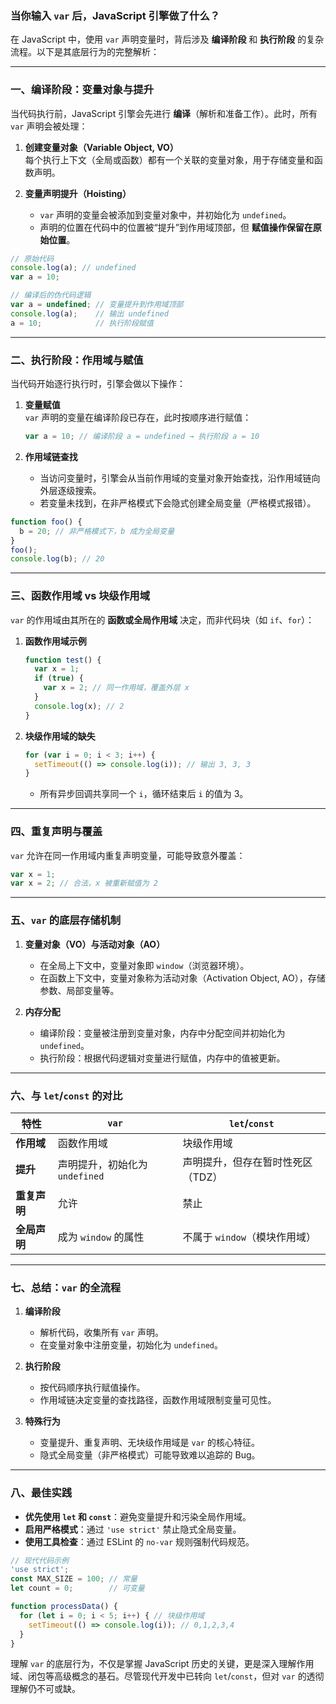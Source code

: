 
### **当你输入 `var` 后，JavaScript 引擎做了什么？**

在 JavaScript 中，使用 `var` 声明变量时，背后涉及 **编译阶段** 和 **执行阶段** 的复杂流程。以下是其底层行为的完整解析：

---

### **一、编译阶段：变量对象与提升**
当代码执行前，JavaScript 引擎会先进行 **编译**（解析和准备工作）。此时，所有 `var` 声明会被处理：

1. **创建变量对象（Variable Object, VO）**  
   每个执行上下文（全局或函数）都有一个关联的变量对象，用于存储变量和函数声明。



3. **变量声明提升（Hoisting）**  
   - `var` 声明的变量会被添加到变量对象中，并初始化为 `undefined`。  
   - 声明的位置在代码中的位置被“提升”到作用域顶部，但 **赋值操作保留在原始位置**。

```javascript
// 原始代码
console.log(a); // undefined
var a = 10;

// 编译后的伪代码逻辑
var a = undefined; // 变量提升到作用域顶部
console.log(a);    // 输出 undefined
a = 10;            // 执行阶段赋值
```

---

### **二、执行阶段：作用域与赋值**
当代码开始逐行执行时，引擎会做以下操作：

1. **变量赋值**  
   `var` 声明的变量在编译阶段已存在，此时按顺序进行赋值：
   ```javascript
   var a = 10; // 编译阶段 a = undefined → 执行阶段 a = 10
   ```

2. **作用域链查找**  
   - 当访问变量时，引擎会从当前作用域的变量对象开始查找，沿作用域链向外层逐级搜索。  
   - 若变量未找到，在非严格模式下会隐式创建全局变量（严格模式报错）。

```javascript
function foo() {
  b = 20; // 非严格模式下，b 成为全局变量
}
foo();
console.log(b); // 20
```

---

### **三、函数作用域 vs 块级作用域**
`var` 的作用域由其所在的 **函数或全局作用域** 决定，而非代码块（如 `if`、`for`）：

1. **函数作用域示例**  
   ```javascript
   function test() {
     var x = 1;
     if (true) {
       var x = 2; // 同一作用域，覆盖外层 x
     }
     console.log(x); // 2
   }
   ```

2. **块级作用域的缺失**  
   ```javascript
   for (var i = 0; i < 3; i++) {
     setTimeout(() => console.log(i)); // 输出 3, 3, 3
   }
   ```
   - 所有异步回调共享同一个 `i`，循环结束后 `i` 的值为 3。

---

### **四、重复声明与覆盖**
`var` 允许在同一作用域内重复声明变量，可能导致意外覆盖：
```javascript
var x = 1;
var x = 2; // 合法，x 被重新赋值为 2
```

---

### **五、`var` 的底层存储机制**
1. **变量对象（VO）与活动对象（AO）**  
   - 在全局上下文中，变量对象即 `window`（浏览器环境）。  
   - 在函数上下文中，变量对象称为活动对象（Activation Object, AO），存储参数、局部变量等。

2. **内存分配**  
   - 编译阶段：变量被注册到变量对象，内存中分配空间并初始化为 `undefined`。  
   - 执行阶段：根据代码逻辑对变量进行赋值，内存中的值被更新。

---

### **六、与 `let`/`const` 的对比**
| 特性               | `var`                          | `let`/`const`                |
|---------------------|--------------------------------|-------------------------------|
| **作用域**          | 函数作用域                     | 块级作用域                    |
| **提升**            | 声明提升，初始化为 `undefined` | 声明提升，但存在暂时性死区（TDZ） |
| **重复声明**        | 允许                           | 禁止                          |
| **全局声明**        | 成为 `window` 的属性           | 不属于 `window`（模块作用域）  |

---

### **七、总结：`var` 的全流程**
1. **编译阶段**  
   - 解析代码，收集所有 `var` 声明。  
   - 在变量对象中注册变量，初始化为 `undefined`。

2. **执行阶段**  
   - 按代码顺序执行赋值操作。  
   - 作用域链决定变量的查找路径，函数作用域限制变量可见性。

3. **特殊行为**  
   - 变量提升、重复声明、无块级作用域是 `var` 的核心特征。  
   - 隐式全局变量（非严格模式）可能导致难以追踪的 Bug。

---

### **八、最佳实践**
- **优先使用 `let` 和 `const`**：避免变量提升和污染全局作用域。  
- **启用严格模式**：通过 `'use strict'` 禁止隐式全局变量。  
- **使用工具检查**：通过 ESLint 的 `no-var` 规则强制代码规范。

```javascript
// 现代代码示例
'use strict';
const MAX_SIZE = 100; // 常量
let count = 0;        // 可变量

function processData() {
  for (let i = 0; i < 5; i++) { // 块级作用域
    setTimeout(() => console.log(i)); // 0,1,2,3,4
  }
}
```

理解 `var` 的底层行为，不仅是掌握 JavaScript 历史的关键，更是深入理解作用域、闭包等高级概念的基石。尽管现代开发中已转向 `let`/`const`，但对 `var` 的透彻理解仍不可或缺。